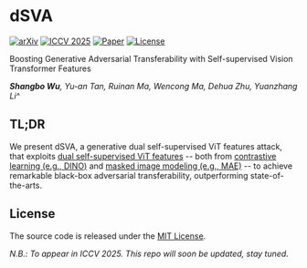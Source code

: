 # dSVA

[![arXiv](https://img.shields.io/badge/arXiv-2506.21046-b31b1b?labelColor=2D3339)](https://arxiv.org/abs/2506.21046)
[![ICCV 2025](https://img.shields.io/badge/ICCV-2025-5A428D?labelColor=2D3339)](https://iccv2025.thecvf.com/)
[![Paper](https://img.shields.io/badge/paper-PDF-16610E?labelColor=2D3339)](https://arxiv.org/pdf/2506.21046)
[![License](https://img.shields.io/badge/license-MIT-blue?labelColor=2D3339)](LICENSE)

Boosting Generative Adversarial Transferability with Self-supervised Vision Transformer Features

_**Shangbo Wu**, Yu-an Tan, Ruinan Ma, Wencong Ma, Dehua Zhu, Yuanzhang Li^_

## TL;DR

We present dSVA, a generative dual self-supervised ViT features attack, that exploits <ins>dual self-supervised ViT features</ins> -- both from <ins>contrastive learning (e.g., DINO)</ins> and <ins>masked image modeling (e.g., MAE)</ins> -- to achieve remarkable black-box adversarial transferability, outperforming state-of-the-arts.

## License

The source code is released under the [MIT License](LICENSE).

_N.B.: To appear in ICCV 2025. This repo will soon be updated, stay tuned._
